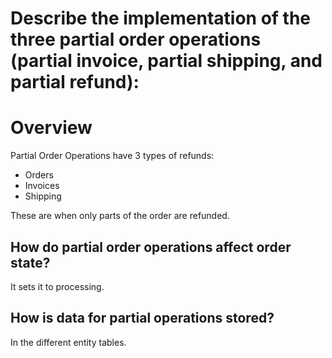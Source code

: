 # Describe the implementation of the three partial order operations (partial invoice, partial shipping, and partial refund):

# Overview

Partial Order Operations have 3 types of refunds:

- Orders
- Invoices
- Shipping

These are when only parts of the order are refunded.

## How do partial order operations affect order state?

It sets it to processing.


## How is data for partial operations stored?

In the different entity tables.
